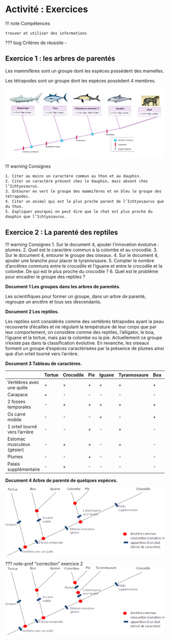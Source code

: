 # Activité : Exercices

!!! note Compétences

    trouver et utiliser des informations 


    
??? bug Critères de réussite
    - 





## Exercice 1 : les arbres de parentés

Les mammifères sont un groupe dont les espèces possèdent des mamelles.

Les tétrapodes sont un groupe dont les espèces possèdent 4 membres.


![](pictures/arbreparenteIchtyosaurus.png)


!!! warning Consignes

    1. Citer au moins un caractère commun au thon et au dauphin.
    2. Citer un caractère présent chez le dauphin, mais absent chez l’Ichtyosaurus.
    3. Entourer en vert le groupe des mammifères et en bleu le groupe des tétrapodes.
    4. Citer un animal qui est le plus proche parent de l’Ichtyosaurus que du thon.
    5. Expliquer pourquoi on peut dire que le chat est plus proche du dauphin que l’Ichtyosaurus.


## Exercice 2 : La parenté des reptiles

!!! warning Consignes
    1. Sur le document 4, ajouter l’innovation évolutive : plumes.
    2. Quel est le caractère commun à la colombe et au crocodile.
    3. Sur le document 4, entourer le groupe des oiseaux.
    4. Sur le document 4, ajouter une branche pour placer le tyrannosaure.
    5. Compter le nombre d’ancêtres communs entre le crocodile et l’iguane et entre le crocodile et la colombe. De qui est le plus proche du crocodile ?
    6. Quel est le problème pour encadrer le groupe des reptiles ?

**Document 1 Les groupes dans les arbres de parentés.**

Les scientifiques pour former un groupe, dans un arbre de parenté, regroupe un ancêtre et tous ses descendants.

**Document 2 Les reptiles.**

Les reptiles sont considérés comme des vertébrés tétrapodes ayant la peau recouverte d’écailles et ne régulant la température de leur corps que par leur comportement, on considère comme des reptiles, l’alligator, le boa, l’iguane et la tortue, mais pas la colombe ou la pie.
Actuellement ce groupe n’existe pas dans la classification évolutive. En revanche, les oiseaux forment un groupe d’espèces caractérisées par la présence de plumes ainsi que d’un orteil tourné vers l’arrière.

**Document 3 Tableau de caractères.**

|                                | Tortue | Crocodile | Pie | Iguane | Tyrannosaure | Boa | Colombe |
|--------------------------------|--------|-----------|-----|--------|--------------|-----|---------|
| Vertèbres avec une quille      | \+     | \+        | \+  | \+     | \+           | \+  | \+      |
| Carapace                       | \+     | \-        | \-  | \-     | \-           | \-  | \-      |
| 2 fosses temporales            | \-     | \+        | \+  | \+     | \+           | \+  | \+      |
| Os carré mobile                | \-     | \-        | \-  | \+     | \-           | \+  | \-      |
| 1 orteil tourné vers l’arrière | \-     | \-        | \+  | \-     | \+           | \-  | \+      |
| Estomac musculeux (gésier)     | \-     | \+        | \+  | \-     | \+           | \-  | \+      |
| Plumes                         | \-     | \-        | \+  | \-     | \-           | \-  | \+      |
| Palais supplémentaire          | \-     | \+        | \-  | \-     | \-           | \-  | \-      |

**Document 4 Arbre de parenté de quelques espèces.**

![](pictures/arbreReptiles.png)

??? note-prof "correction"
    exercice 2
    ![](pictures/correctarbreReptiles.png)

